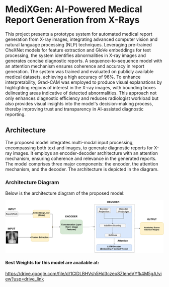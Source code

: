 # MediXGen: AI-Powered Medical Report Generation from X-Rays

This project presents a prototype system for automated medical report generation from X-ray images, integrating advanced computer vision and natural language processing (NLP) techniques. Leveraging pre-trained CheXNet models for feature extraction and GloVe embeddings for text processing, the system identifies abnormalities in X-ray images and generates concise diagnostic reports. A sequence-to-sequence model with an attention mechanism ensures coherence and accuracy in report generation. The system was trained and evaluated on publicly available medical datasets, achieving a high accuracy of 96\%. To enhance interpretability, Grad-CAM was employed to produce visual explanations by highlighting regions of interest in the X-ray images, with bounding boxes delineating areas indicative of detected abnormalities. This approach not only enhances diagnostic efficiency and reduces radiologist workload but also provides visual insights into the model's decision-making process, thereby improving trust and transparency in AI-assisted diagnostic reporting. 

## Architecture
The proposed model integrates multi-modal input processing, encompassing both text and images, to generate diagnostic reports for X-ray images. It employs an encoder-decoder architecture with an attention mechanism, ensuring coherence and relevance in the generated reports. The model comprises three major components: the encoder, the attention mechanism, and the decoder. The architecture is depicted in the diagram.

### Architecture Diagram

Below is the architecture diagram of the proposed model:

![Architecture Diagram](https://github.com/Namrata-Patel/deeplearning_medical_report_generation/blob/main/figs/arch.png)


#### Best Weights for this model are available at:

https://drive.google.com/file/d/1ClDLBHVsh5Hd3czeo8ZIeneVYfk4M5gA/view?usp=drive_link

